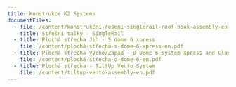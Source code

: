 ```yaml
---
title: Konstrukce K2 Systems
documentFiles:
  - file: /content/konstrukční-řešení-singlerail-roof-hook-assembly-en-dk-fj-no-se.pdf
    title: Střešní tašky - SingleRail
  - title: Plochá střecha Jih - S dome 6 xpress
    file: /content/plochá-střecha-s-dome-6-xpress-en.pdf
  - title: Plochá střecha Výcho/Západ - D Dome 6 System Xpress and Classic
    file: /content/plochá-střecha-d-dome-6-en.pdf
  - title: Plochá střecha - TiltUp Vento System
    file: /content/tiltup-vento-assembly-en.pdf
---
```

